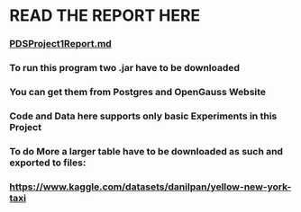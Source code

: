 # READ THE REPORT HERE
### [PDSProject1Report.md](PDSProject1Report/PDSProject1Report.md)

### To run this program two **.jar** have to be **downloaded**
### You can get them from Postgres and OpenGauss Website

### Code and Data here supports only basic Experiments in this Project
### To do More **a larger table** have to be **downloaded** as such and **exported** to files:
### https://www.kaggle.com/datasets/danilpan/yellow-new-york-taxi
